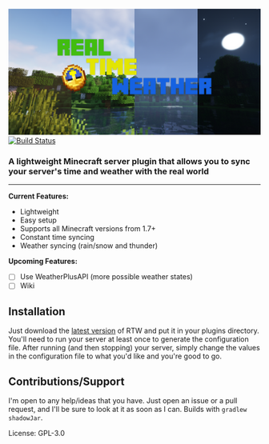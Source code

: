 ![4SplitSingleLineCloseColors](https://raw.githubusercontent.com/Jack1424/RealTimeWeather/master/media/4SplitColors.png)
[![Build Status](https://app.travis-ci.com/Jack1424/RealTimeWeather.svg?branch=master)](https://app.travis-ci.com/Jack1424/RealTimeWeather)

### A lightweight Minecraft server plugin that allows you to sync your server's time and weather with the real world
___
**Current Features:**
- Lightweight
- Easy setup
- Supports all Minecraft versions from 1.7+
- Constant time syncing
- Weather syncing (rain/snow and thunder)

**Upcoming Features:**
- [ ] Use WeatherPlusAPI (more possible weather states)
- [ ] Wiki

## Installation
Just download the [latest version](https://github.com/Jack1424/RealTimeWeather/releases/latest) of RTW and put it in your plugins directory. 
You'll need to run your server at least once to generate the configuration file.
After running (and then stopping) your server, simply change the values in the configuration file to what you'd like and you're good to go.

## Contributions/Support
I'm open to any help/ideas that you have. Just open an issue or a pull request, and I'll be sure to look at it as soon as I can. Builds with `gradlew shadowJar`.

License: GPL-3.0
